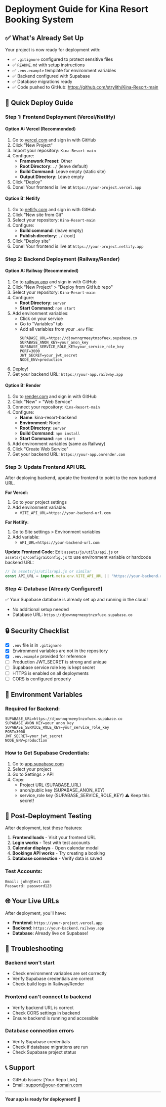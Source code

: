 # Deployment Guide for Kina Resort Booking System

## ✅ What's Already Set Up

Your project is now ready for deployment with:
- ✅ `.gitignore` configured to protect sensitive files
- ✅ `README.md` with setup instructions
- ✅ `.env.example` template for environment variables
- ✅ Backend configured with Supabase
- ✅ Database migrations ready
- ✅ Code pushed to GitHub: https://github.com/strylith/Kina-Resort-main

## 🚀 Quick Deploy Guide

### Step 1: Frontend Deployment (Vercel/Netlify)

#### Option A: Vercel (Recommended)

1. Go to [vercel.com](https://vercel.com) and sign in with GitHub
2. Click "New Project"
3. Import your repository: `Kina-Resort-main`
4. Configure:
   - **Framework Preset**: Other
   - **Root Directory**: `./` (leave default)
   - **Build Command**: Leave empty (static site)
   - **Output Directory**: Leave empty
5. Click "Deploy"
6. Done! Your frontend is live at `https://your-project.vercel.app`

#### Option B: Netlify

1. Go to [netlify.com](https://netlify.com) and sign in with GitHub
2. Click "New site from Git"
3. Select your repository: `Kina-Resort-main`
4. Configure:
   - **Build command**: (leave empty)
   - **Publish directory**: `./` (root)
5. Click "Deploy site"
6. Done! Your frontend is live at `https://your-project.netlify.app`

### Step 2: Backend Deployment (Railway/Render)

#### Option A: Railway (Recommended)

1. Go to [railway.app](https://railway.app) and sign in with GitHub
2. Click "New Project" > "Deploy from GitHub repo"
3. Select your repository: `Kina-Resort-main`
4. Configure:
   - **Root Directory**: `server`
   - **Start Command**: `npm start`
5. Add environment variables:
   - Click on your service
   - Go to "Variables" tab
   - Add all variables from your `.env` file:
     ```
     SUPABASE_URL=https://djownnqrmeeytnzofuex.supabase.co
     SUPABASE_ANON_KEY=your_anon_key
     SUPABASE_SERVICE_ROLE_KEY=your_service_role_key
     PORT=3000
     JWT_SECRET=your_jwt_secret
     NODE_ENV=production
     ```
6. Deploy!
7. Get your backend URL: `https://your-app.railway.app`

#### Option B: Render

1. Go to [render.com](https://render.com) and sign in with GitHub
2. Click "New" > "Web Service"
3. Connect your repository: `Kina-Resort-main`
4. Configure:
   - **Name**: kina-resort-backend
   - **Environment**: Node
   - **Root Directory**: `server`
   - **Build Command**: `npm install`
   - **Start Command**: `npm start`
5. Add environment variables (same as Railway)
6. Click "Create Web Service"
7. Get your backend URL: `https://your-app.onrender.com`

### Step 3: Update Frontend API URL

After deploying backend, update the frontend to point to the new backend URL.

**For Vercel:**
1. Go to your project settings
2. Add environment variable:
   - `VITE_API_URL=https://your-backend-url.com`

**For Netlify:**
1. Go to Site settings > Environment variables
2. Add variable:
   - `API_URL=https://your-backend-url.com`

**Update Frontend Code:**
Edit `assets/js/utils/api.js` or `assets/js/config/aiConfig.js` to use environment variable or hardcode backend URL:

```javascript
// In assets/js/utils/api.js or similar
const API_URL = import.meta.env.VITE_API_URL || 'https://your-backend.railway.app';
```

### Step 4: Database (Already Configured!)

✅ Your Supabase database is already set up and running in the cloud!
- No additional setup needed
- Database URL: `https://djownnqrmeeytnzofuex.supabase.co`

## 🔒 Security Checklist

- [x] `.env` file is in `.gitignore`
- [x] Environment variables are not in the repository
- [x] `.env.example` provided for reference
- [ ] Production JWT_SECRET is strong and unique
- [ ] Supabase service role key is kept secret
- [ ] HTTPS is enabled on all deployments
- [ ] CORS is configured properly

## 📝 Environment Variables

### Required for Backend:

```env
SUPABASE_URL=https://djownnqrmeeytnzofuex.supabase.co
SUPABASE_ANON_KEY=your_anon_key
SUPABASE_SERVICE_ROLE_KEY=your_service_role_key
PORT=3000
JWT_SECRET=your_jwt_secret
NODE_ENV=production
```

### How to Get Supabase Credentials:

1. Go to [app.supabase.com](https://app.supabase.com)
2. Select your project
3. Go to Settings > API
4. Copy:
   - Project URL (SUPABASE_URL)
   - anon/public key (SUPABASE_ANON_KEY)
   - service_role key (SUPABASE_SERVICE_ROLE_KEY) ⚠️ Keep this secret!

## 🎯 Post-Deployment Testing

After deployment, test these features:

1. **Frontend loads** - Visit your frontend URL
2. **Login works** - Test with test accounts
3. **Calendar displays** - Open calendar modal
4. **Bookings API works** - Try creating a booking
5. **Database connection** - Verify data is saved

### Test Accounts:
```
Email: john@test.com
Password: password123
```

## 🌐 Your Live URLs

After deployment, you'll have:

- **Frontend**: `https://your-project.vercel.app`
- **Backend**: `https://your-backend.railway.app`
- **Database**: Already live on Supabase!

## 🔧 Troubleshooting

### Backend won't start
- Check environment variables are set correctly
- Verify Supabase credentials are correct
- Check build logs in Railway/Render

### Frontend can't connect to backend
- Verify backend URL is correct
- Check CORS settings in backend
- Ensure backend is running and accessible

### Database connection errors
- Verify Supabase credentials
- Check if database migrations are run
- Check Supabase project status

## 📞 Support

- GitHub Issues: [Your Repo Link]
- Email: support@your-domain.com

---

**Your app is ready for deployment! 🚀**

